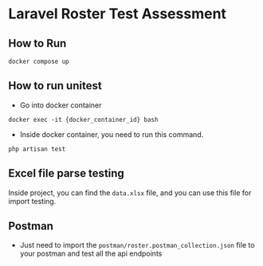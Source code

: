 # Laravel Roster Test Assessment

## How to Run

`docker compose up`

## How to run unitest

-   Go into docker container

`docker exec -it {docker_container_id} bash`

-   Inside docker container, you need to run this command.

`php artisan test`

## Excel file parse testing

Inside project, you can find the `data.xlsx` file, and you can use this file for import testing.

## Postman

-   Just need to import the `postman/roster.postman_collection.json` file to your postman and test all the api endpoints
